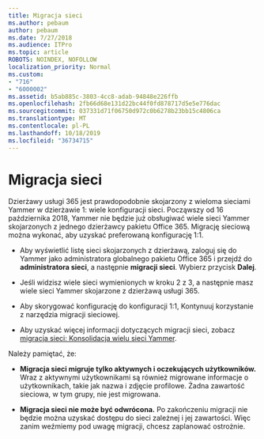 ```yaml
---
title: Migracja sieci
ms.author: pebaum
author: pebaum
ms.date: 7/27/2018
ms.audience: ITPro
ms.topic: article
ROBOTS: NOINDEX, NOFOLLOW
localization_priority: Normal
ms.custom:
- "716"
- "6000002"
ms.assetid: b5ab885c-3803-4cc8-adab-94848e226ffb
ms.openlocfilehash: 2fb66d68e131d22bc44f0fd878717d5e5e776dac
ms.sourcegitcommit: 037331d71f06750d972c0b6278b23bb15c4806ca
ms.translationtype: MT
ms.contentlocale: pl-PL
ms.lasthandoff: 10/18/2019
ms.locfileid: "36734715"
---
```

# <a name="network-migration"></a>Migracja sieci

Dzierżawy usługi 365 jest prawdopodobnie skojarzony z wieloma sieciami Yammer w dzierżawie 1: wiele konfiguracji sieci. Począwszy od 16 października 2018, Yammer nie będzie już obsługiwać wiele sieci Yammer skojarzonych z jednego dzierżawcy pakietu Office 365. Migrację sieciową można wykonać, aby uzyskać preferowaną konfigurację 1:1.
  
- Aby wyświetlić listę sieci skojarzonych z dzierżawą, zaloguj się do Yammer jako administratora globalnego pakietu Office 365 i przejdź do **administratora sieci**, a następnie **migracji sieci**. Wybierz przycisk **Dalej**.

- Jeśli widzisz wiele sieci wymienionych w kroku 2 z 3, a następnie masz wiele sieci Yammer skojarzone z dzierżawą usługi 365.

- Aby skorygować konfigurację do konfiguracji 1:1, Kontynuuj korzystanie z narzędzia migracji sieciowej.

- Aby uzyskać więcej informacji dotyczących migracji sieci, zobacz [migracja sieci: Konsolidacja wielu sieci Yammer](https://docs.microsoft.com/yammer/configure-your-yammer-network/consolidate-multiple-yammer-networks).

Należy pamiętać, że:
  
- **Migracja sieci migruje tylko aktywnych i oczekujących użytkowników.** Wraz z aktywnymi użytkownikami są również migrowane informacje o użytkownikach, takie jak nazwa i zdjęcie profilowe. Żadna zawartość sieciowa, w tym grupy, nie jest migrowana.

- **Migracja sieci nie może być odwrócona.** Po zakończeniu migracji nie będzie można uzyskać dostępu do sieci zależnej i jej zawartości. Więc zanim weźmiemy pod uwagę migracji, chcesz zaplanować ostrożnie.
